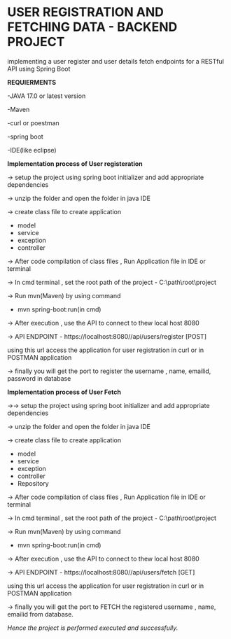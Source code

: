 # USER REGISTRATION AND FETCHING DATA - BACKEND PROJECT
implementing a user register and user details fetch endpoints for a RESTful API using Spring Boot

**REQUIERMENTS**

-JAVA 17.0 or latest version

-Maven

-curl or poestman

-spring boot

-IDE(like eclipse)

**Implementation process of User registeration**

-> setup the project using spring boot initializer and add appropriate dependencies

-> unzip the folder and open the folder in java IDE

-> create class file to create application

- model
- service
- exception
- controller

-> After code compilation of class files , Run Application file in IDE or terminal

-> In cmd terminal , set the root path of the project - C:\path\root\project

-> Run mvn(Maven) by using command

 - mvn spring-boot:run(in cmd)

 -> After execution , use the API to connect to thew local host 8080

 -> API ENDPOINT - https://localhost:8080//api/users/register [POST]
 
 using this url access the application for user registration in curl or in POSTMAN application

 -> finally you will get the port to register the username , name, emailid, password in database

 **Implementation process of User Fetch**

 ->-> setup the project using spring boot initializer and add appropriate dependencies

-> unzip the folder and open the folder in java IDE

-> create class file to create application

- model
- service
- exception
- controller
- Repository

-> After code compilation of class files , Run Application file in IDE or terminal

-> In cmd terminal , set the root path of the project - C:\path\root\project

-> Run mvn(Maven) by using command

 - mvn spring-boot:run(in cmd)

 -> After execution , use the API to connect to thew local host 8080

 -> API ENDPOINT - https://localhost:8080//api/users/fetch [GET]
 
 using this url access the application for user registration in curl or in POSTMAN application

 -> finally you will get the port to FETCH the registered username , name, emailid from database.


 *Hence the project is performed executed and successfully.* 


 
